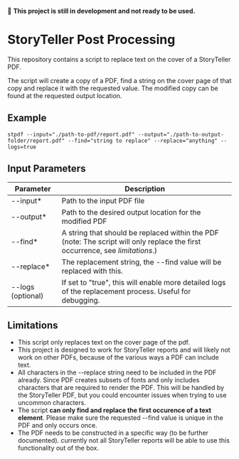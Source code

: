 
🚧 **This project is still in development and not ready to be used.**

# StoryTeller Post Processing
This repository contains a script to replace text on the cover of a StoryTeller PDF.

The script will create a copy of a PDF, find a string on the cover page of that copy and replace it with the requested value. The modified copy can be found at the requested output location.

## Example

`stpdf --input="./path-to-pdf/report.pdf" --output="./path-to-output-folder/report.pdf" --find="string to replace" --replace="anything" --logs=true`

## Input Parameters

| Parameter | Description |
| ----------- | ----------- |
| --input* | Path to the input PDF file |
| --output* | Path to the desired output location for the modified PDF |
| --find* | A string that should be replaced within the PDF (note: The script will only replace the first occurrence, see *limitations*.) |
| --replace* | The replacement string, the --find value will be replaced with this.  |
| --logs (optional) | If set to "true", this will enable more detailed logs of the replacement process. Useful for debugging. |

## Limitations
- This script only replaces text on the cover page of the pdf.
- This project is designed to work for StoryTeller reports and will likely not work on other PDFs, because of the various ways a PDF can include text.
- All characters in the --replace string need to be included in the PDF already. Since PDF creates subsets of fonts and only includes characters that are required to render the PDF. This will be handled by the StoryTeller PDF, but you could encounter issues when trying to use uncommon characters.
- The script **can only find and replace the first occurence of a text element**. Please make sure the requested --find value is unique in the PDF and only occurs once.
- The PDF needs to be constructed in a specific way (to be further documented). currently not all StoryTeller reports will be able to use this functionality out of the box.